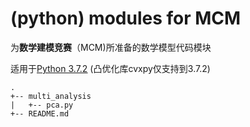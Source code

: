 # (python) modules for MCM

为**数学建模竞赛**（MCM)所准备的数学模型代码模块

适用于[<u>Python 3.7.2</u>](https://www.python.org/downloads/release/python-372/)
(凸优化库cvxpy仅支持到3.7.2)

```
.
+-- multi_analysis
|   +-- pca.py
+-- README.md
```